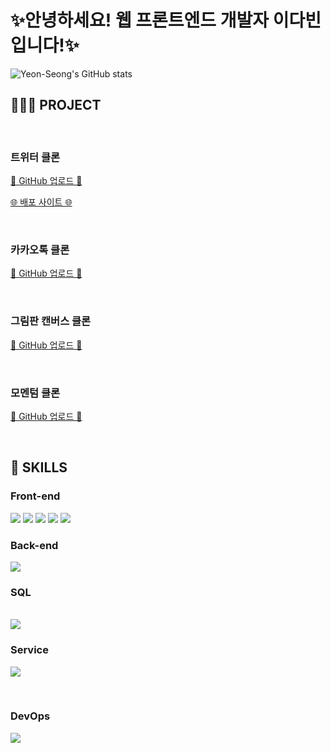 <!-- ---------- ---------- ---------- 대제목 ---------- ---------- ---------- -->
<h1>✨안녕하세요! 웹 프론트엔드 개발자 이다빈 입니다!✨</h1>

<!-- ---------- ---------- ---------- 스탯 표시 ---------- ---------- ---------- -->
![Yeon-Seong's GitHub stats](https://github-readme-stats.vercel.app/api?username=Yeon-seong&show_icons=true&theme=ambient_gradient)<br>

<h2> <b>👩🏻‍💻 PROJECT</b> </h2> <br>
  <h3>트위터 클론</h3>
    <a href="https://github.com/Yeon-seong/react-nodebird">
      <p>🔗 GitHub 업로드 🔗</p>
    </a>
    <a href="http://nodebird.xyz/">
      <p>🌐 배포 사이트 🌐</p>
    </a>
<br>
  <h3>카카오톡 클론</h3>
    <a href="https://github.com/Yeon-seong/js_nomad/tree/master/kokoa_talk">
      <p>🔗 GitHub 업로드 🔗</p>
    </a>
<br>
  <h3>그림판 캔버스 클론</h3>
    <a href="https://github.com/Yeon-seong/js_nomad/tree/master/js_paint">
      <p>🔗 GitHub 업로드 🔗</p>
    </a>
<br>
  <h3>모멘텀 클론</h3>
    <a href="https://github.com/Yeon-seong/js_nomad/tree/master/js_momentum">
      <p>🔗 GitHub 업로드 🔗</p>
    </a>
<br>

<!-- ---------- ---------- ---------- 스킬 ---------- ---------- ---------- -->
<h2> <b>🔎 SKILLS</b> </h2>
<h3>Front-end</h3>
<p>
  <!-- ---------- HTML5 스킬 아이콘 ---------- -->
  <img src="https://img.shields.io/badge/HTML5-E34F26?style=for-the-badge&logo=html5&logoColor=white"/>

  <!-- ---------- CSS3 스킬 아이콘 ---------- -->
  <img src="https://img.shields.io/badge/CSS3-1572B6?style=for-the-badge&logo=css3&logoColor=white"/>

  <!-- ---------- JavaScript 스킬 아이콘 ---------- -->
  <img src="https://img.shields.io/badge/JavaScript-F7DF1E?style=for-the-badge&logo=JavaScript&logoColor=white"/>

  <!-- ---------- React 스킬 아이콘 ---------- -->
  <img src="https://img.shields.io/badge/React-20232A?style=for-the-badge&logo=react&logoColor=61DAFB"/>

  <!-- ---------- Next.js 스킬 아이콘 ---------- -->
  <img src="https://img.shields.io/badge/Next.js-000?logo=nextdotjs&logoColor=fff&style=for-the-badge"/>
</p>

<h3>Back-end</h3>
<p>
  <!-- ---------- Node.js 스킬 아이콘 ---------- -->
  <img src="https://img.shields.io/badge/Node.js-43853D?style=for-the-badge&logo=node.js&logoColor=white"/>
</p>
<h3>SQL</h3>
<p>
<br>
  <!-- ---------- MySQL 스킬 아이콘 ---------- -->
  <img src="https://img.shields.io/badge/MySQL-005C84?style=for-the-badge&logo=mysql&logoColor=white"/>
</p>
<h3>Service</h3>
<p>
  <!-- ---------- AWS 스킬 아이콘 ---------- -->
  <img src="https://img.shields.io/badge/Amazon_AWS-FF9900?style=for-the-badge&logo=amazonaws&logoColor=white"/>
</p>
<br>
<h3>DevOps</h3>
<p>
  <!-- ---------- GitHub 스킬 아이콘 ---------- -->
  <img src="https://img.shields.io/badge/GitHub-100000?style=for-the-badge&logo=github&logoColor=white"/>
</p>

